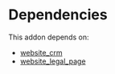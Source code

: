 # Dependencies

This addon depends on:

- [website_crm](https://github.com/bringout/oca-ocb-website/tree/0c65a6ede633c07618d188acfeda4f91a033e24f/odoo-bringout-oca-ocb-website_crm)
- [website_legal_page](https://github.com/bringout/oca-website)
